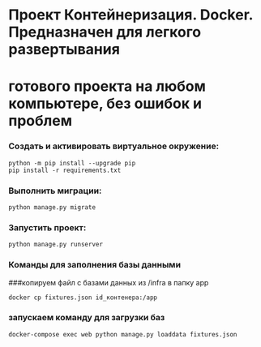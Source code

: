# Проект Контейнеризация. Docker. Предназначен для легкого развертывания
# готового проекта на любом компьютере, без ошибок и проблем

### Cоздать и активировать виртуальное окружение:
```angular2html
python -m pip install --upgrade pip
pip install -r requirements.txt
```
### Выполнить миграции:
```angular2html
python manage.py migrate
```
### Запустить проект:
```angular2html
python manage.py runserver
```
### Команды для заполнения базы данными
###копируем файл с базами данных из /infra в папку app
```angular2html
docker cp fixtures.json id_контенера:/app
```
### запускаем команду для загрузки баз
```angular2html
docker-compose exec web python manage.py loaddata fixtures.json
```